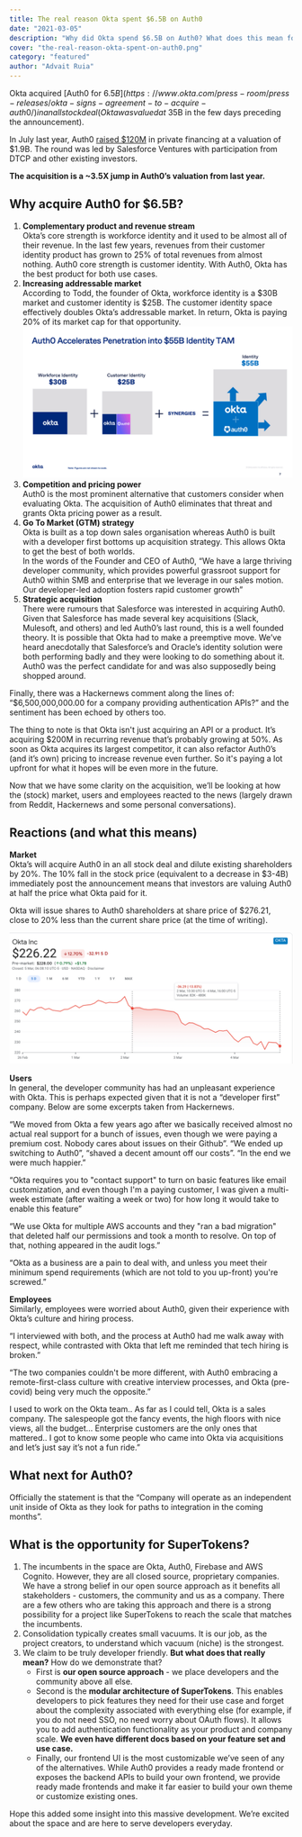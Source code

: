```yaml
---
title: The real reason Okta spent $6.5B on Auth0
date: "2021-03-05"
description: "Why did Okta spend $6.5B on Auth0? What does this mean for app developers? See reactions from customers and employees"
cover: "the-real-reason-okta-spent-on-auth0.png"
category: "featured"
author: "Advait Ruia"
---
```


Okta acquired [Auth0 for $6.5B](https://www.okta.com/press-room/press-releases/okta-signs-agreement-to-acquire-auth0/) in an all stock deal (Okta was valued at ~$35B in the few days preceding the announcement).

In July last year, Auth0 [raised $120M](https://auth0.com/blog/auth0-announces-120m-seriesf-funding/) in private financing at a valuation of $1.9B. The round was led by Salesforce Ventures with participation from DTCP and other existing investors.

**The acquisition is a ~3.5X jump in Auth0’s valuation from last year.**

## Why acquire Auth0 for $6.5B?
1. **Complementary product and revenue stream** <br />Okta’s core strength is workforce identity and it used to be almost all of their revenue. In the last few years, revenues from their customer identity product has grown to 25% of total revenues from almost nothing. Auth0 core strength is customer identity. With Auth0, Okta has the best product for both use cases.
2. **Increasing addressable market** <br />According to Todd, the founder of Okta, workforce identity is a $30B market and customer identity is $25B. The customer identity space effectively doubles Okta’s addressable market. In return, Okta is paying 20% of its market cap for that opportunity. ![Acceleration into $55 billion identity TAM by Auth0](./marketing-okta-p.png)
3. **Competition and pricing power** <br />Auth0 is the most prominent alternative that customers consider when evaluating Okta. The acquisition of Auth0 eliminates that threat and grants Okta pricing power as a result.
4. **Go To Market (GTM) strategy** <br />Okta is built as a top down sales organisation whereas Auth0 is built with a developer first bottoms up acquisition strategy. This allows Okta to get the best of both worlds. <br />In the words of the Founder and CEO of Auth0, “We have a large thriving developer community, which provides powerful grassroot support for Auth0 within SMB and enterprise that we leverage in our sales motion. Our developer-led adoption fosters rapid customer growth”
5. **Strategic acquisition** <br />There were rumours that Salesforce was interested in acquiring Auth0. Given that Salesforce has made several key acquisitions (Slack, Mulesoft, and others) and led Auth0’s last round, this is a well founded theory. It is possible that Okta had to make a preemptive move. We’ve heard anecdotally that Salesforce’s and Oracle’s identity solution were both performing badly and they were looking to do something about it. Auth0 was the perfect candidate for and was also supposedly being shopped around.

Finally, there was a Hackernews comment along the lines of: “$6,500,000,000.00 for a company providing authentication APIs?” and the sentiment has been echoed by others too.

The thing to note is that Okta isn't just acquiring an API or a product. It’s acquiring $200M in recurring revenue that’s probably growing at 50%. As soon as Okta acquires its largest competitor, it can also refactor Auth0’s (and it’s own) pricing to increase revenue even further. So it's paying a lot upfront for what it hopes will be even more in the future. 

Now that we have some clarity on the acquisition, we’ll be looking at how the (stock) market, users and employees reacted to the news (largely drawn from Reddit, Hackernews and some personal conversations).

## Reactions (and what this means)
**Market** <br />
Okta’s will acquire Auth0 in an all stock deal and dilute existing shareholders by 20%. The 10% fall in the stock price (equivalent to a decrease in $3-4B) immediately post the announcement means that investors are valuing Auth0 at half the price what Okta paid for it.

Okta will issue shares to Auth0 shareholders at share price of $276.21, close to 20% less than the current share price (at the time of writing).

![Auth0 stock price](./auth0-stock-price.png)

**Users** <br />
In general, the developer community has had an unpleasant experience with Okta. This is perhaps expected given that it is not a “developer first” company. Below are some excerpts taken from Hackernews.

“We moved from Okta a few years ago after we basically received almost no actual real support for a bunch of issues, even though we were paying a premium cost. Nobody cares about issues on their Github”. “We ended up switching to Auth0”, “shaved a decent amount off our costs”. “In the end we were much happier.”

“Okta requires you to "contact support" to turn on basic features like email customization, and even though I'm a paying customer, I was given a multi-week estimate (after waiting a week or two) for how long it would take to enable this feature”

“We use Okta for multiple AWS accounts and they "ran a bad migration" that deleted half our permissions and took a month to resolve. On top of that, nothing appeared in the audit logs.”

“Okta as a business are a pain to deal with, and unless you meet their minimum spend requirements (which are not told to you up-front) you're screwed.”

**Employees** <br />
‍Similarly, employees were worried about Auth0, given their experience with Okta’s culture and hiring process.

“I interviewed with both, and the process at Auth0 had me walk away with respect, while contrasted with Okta that left me reminded that tech hiring is broken.”

“The two companies couldn't be more different, with Auth0 embracing a remote-first-class culture with creative interview processes, and Okta (pre-covid) being very much the opposite.”

I used to work on the Okta team.. As far as I could tell, Okta is a sales company. The salespeople got the fancy events, the high floors with nice views, all the budget… Enterprise customers are the only ones that mattered.. I got to know some people who came into Okta via acquisitions and let’s just say it’s not a fun ride.”

## What next for Auth0?

Officially the statement is that the “Company will operate as an independent unit inside of Okta as they look for paths to integration in the coming months”.

## What is the opportunity for SuperTokens?

1. The incumbents in the space are Okta, Auth0, Firebase and AWS Cognito. However, they are all closed source, proprietary companies. We have a strong belief in our open source approach as it benefits all stakeholders - customers, the community and us as a company. There are a few others who are taking this approach and there is a strong possibility for a project like SuperTokens to reach the scale that matches the incumbents.
2. Consolidation typically creates small vacuums. It is our job, as the project creators, to understand which vacuum (niche) is the strongest.
3. We claim to be truly developer friendly. **But what does that really mean?** How do we demonstrate that?
    - First is **our open source approach** - we place developers and the community above all else.
    - Second is the **modular architecture of SuperTokens**. This enables developers to pick features they need for their use case and forget about the complexity associated with everything else (for example, if you do not need SSO, no need worry about OAuth flows). It allows you to add authentication functionality as your product and company scale. **We even have different docs based on your feature set and use case.**
    - Finally, our frontend UI is the most customizable we’ve seen of any of the alternatives. While Auth0 provides a ready made frontend or exposes the backend APIs to build your own frontend, we provide ready made frontends and make it far easier to build your own theme or customize existing ones.

Hope this added some insight into this massive development. We’re excited about the space and are here to serve developers everyday.